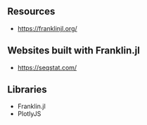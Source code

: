 ## Resources
- https://franklinjl.org/
## Websites built with Franklin.jl
- https://seqstat.com/

## Libraries
- Franklin.jl
- PlotlyJS